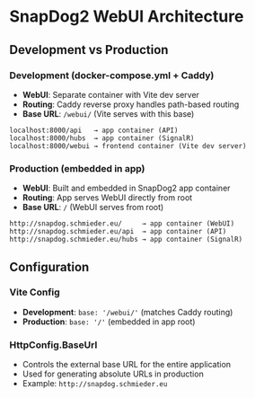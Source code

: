 # SnapDog2 WebUI Architecture

## Development vs Production

### Development (docker-compose.yml + Caddy)

- **WebUI**: Separate container with Vite dev server
- **Routing**: Caddy reverse proxy handles path-based routing
- **Base URL**: `/webui/` (Vite serves with this base)

```
localhost:8000/api   → app container (API)
localhost:8000/hubs  → app container (SignalR)
localhost:8000/webui → frontend container (Vite dev server)
```

### Production (embedded in app)

- **WebUI**: Built and embedded in SnapDog2 app container
- **Routing**: App serves WebUI directly from root
- **Base URL**: `/` (WebUI serves from root)

```
http://snapdog.schmieder.eu/     → app container (WebUI)
http://snapdog.schmieder.eu/api  → app container (API)
http://snapdog.schmieder.eu/hubs → app container (SignalR)
```

## Configuration

### Vite Config

- **Development**: `base: '/webui/'` (matches Caddy routing)
- **Production**: `base: '/'` (embedded in app root)

### HttpConfig.BaseUrl

- Controls the external base URL for the entire application
- Used for generating absolute URLs in production
- Example: `http://snapdog.schmieder.eu`
